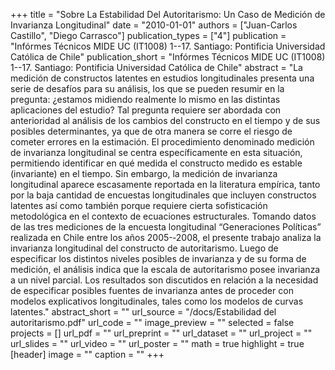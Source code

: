 +++
title = "Sobre La Estabilidad Del Autoritarismo: Un Caso de Medición de Invarianza Longitudinal"
date = "2010-01-01"
authors = ["Juan-Carlos Castillo", "Diego Carrasco"]
publication_types = ["4"]
publication = "Infórmes Técnicos MIDE UC (IT1008) 1--17. Santiago: Pontificia Universidad Católica de Chile"
publication_short = "Infórmes Técnicos MIDE UC (IT1008) 1--17. Santiago: Pontificia Universidad Católica de Chile"
abstract = "La medición de constructos latentes en estudios longitudinales presenta una serie de desafíos para su análisis, los que se pueden resumir en la pregunta: ¿estamos midiendo realmente lo mismo en las distintas aplicaciones del estudio? Tal pregunta requiere ser abordada con anterioridad al análisis de los cambios del constructo en el tiempo y de sus posibles determinantes, ya que de otra manera se corre el riesgo de cometer errores en la estimación. El procedimiento denominado medición de invarianza longitudinal se centra específicamente en esta situación, permitiendo identificar en qué medida el constructo medido es estable (invariante) en el tiempo. Sin embargo, la medición de invarianza longitudinal aparece escasamente reportada en la literatura empírica, tanto por la baja cantidad de encuestas longitudinales que incluyen constructos latentes así como también porque requiere cierta sofisticación metodológica en el contexto de ecuaciones estructurales. Tomando datos de las tres mediciones de la encuesta longitudinal “Generaciones Políticas” realizada en Chile entre los años 2005-­‐2008, el presente trabajo analiza la invarianza longitudinal del constructo de autoritarismo. Luego de especificar los distintos niveles posibles de invarianza y de su forma de medición, el análisis indica que la escala de autoritarismo posee invarianza a un nivel parcial. Los resultados son discutidos en relación a la necesidad de especificar posibles fuentes de invarianza antes de proceder con modelos explicativos longitudinales, tales como los modelos de curvas latentes."
abstract_short = ""
url_source = "/docs/Estabilidad del autoritarismo.pdf"
url_code = ""
image_preview = ""
selected = false
projects = []
url_pdf = ""
url_preprint = ""
url_dataset = ""
url_project = ""
url_slides = ""
url_video = ""
url_poster = ""
math = true
highlight = true
[header]
image = ""
caption = ""
+++
